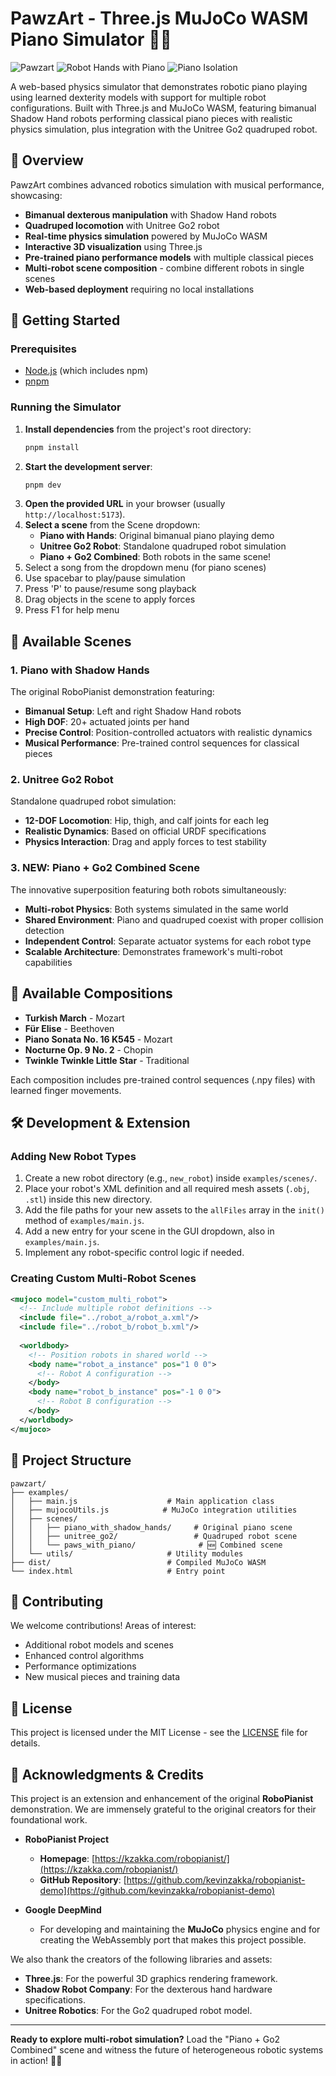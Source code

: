 # PawzArt - Three.js MuJoCo WASM Piano Simulator 🎹🤖

![Pawzart](assets/Pawzart.png)
![Robot Hands with Piano](assets/robothandswithpiano.png)
![Piano Isolation](assets/piano_isolation.png)

A web-based physics simulator that demonstrates robotic piano playing using learned dexterity models with support for multiple robot configurations. Built with Three.js and MuJoCo WASM, featuring bimanual Shadow Hand robots performing classical piano pieces with realistic physics simulation, plus integration with the Unitree Go2 quadruped robot.

## 🎹 Overview

PawzArt combines advanced robotics simulation with musical performance, showcasing:
- **Bimanual dexterous manipulation** with Shadow Hand robots
- **Quadruped locomotion** with Unitree Go2 robot
- **Real-time physics simulation** powered by MuJoCo WASM
- **Interactive 3D visualization** using Three.js
- **Pre-trained piano performance models** with multiple classical pieces
- **Multi-robot scene composition** - combine different robots in single scenes
- **Web-based deployment** requiring no local installations

## 🚀 Getting Started

### Prerequisites
- [Node.js](https://nodejs.org/en) (which includes npm)
- [pnpm](https://pnpm.io/installation)

### Running the Simulator

1. **Install dependencies** from the project's root directory:
   ```bash
   pnpm install
   ```
2. **Start the development server**:
   ```bash
   pnpm dev
   ```
3. **Open the provided URL** in your browser (usually `http://localhost:5173`).
4. **Select a scene** from the Scene dropdown:
   - **Piano with Hands**: Original bimanual piano playing demo
   - **Unitree Go2 Robot**: Standalone quadruped robot simulation
   - **Piano + Go2 Combined**: Both robots in the same scene!
5. Select a song from the dropdown menu (for piano scenes)
6. Use spacebar to play/pause simulation
7. Press 'P' to pause/resume song playback
8. Drag objects in the scene to apply forces
9. Press F1 for help menu

## 🤖 Available Scenes

### 1. Piano with Shadow Hands
The original RoboPianist demonstration featuring:
- **Bimanual Setup**: Left and right Shadow Hand robots
- **High DOF**: 20+ actuated joints per hand
- **Precise Control**: Position-controlled actuators with realistic dynamics
- **Musical Performance**: Pre-trained control sequences for classical pieces

### 2. Unitree Go2 Robot
Standalone quadruped robot simulation:
- **12-DOF Locomotion**: Hip, thigh, and calf joints for each leg
- **Realistic Dynamics**: Based on official URDF specifications  
- **Physics Interaction**: Drag and apply forces to test stability

### 3. **NEW: Piano + Go2 Combined Scene**
The innovative superposition featuring both robots simultaneously:
- **Multi-robot Physics**: Both systems simulated in the same world
- **Shared Environment**: Piano and quadruped coexist with proper collision detection
- **Independent Control**: Separate actuator systems for each robot type
- **Scalable Architecture**: Demonstrates framework's multi-robot capabilities

## 🎵 Available Compositions

- **Turkish March** - Mozart
- **Für Elise** - Beethoven  
- **Piano Sonata No. 16 K545** - Mozart
- **Nocturne Op. 9 No. 2** - Chopin
- **Twinkle Twinkle Little Star** - Traditional

Each composition includes pre-trained control sequences (.npy files) with learned finger movements.

## 🛠️ Development & Extension

### Adding New Robot Types
1. Create a new robot directory (e.g., `new_robot`) inside `examples/scenes/`.
2. Place your robot's XML definition and all required mesh assets (`.obj`, `.stl`) inside this new directory.
3. Add the file paths for your new assets to the `allFiles` array in the `init()` method of `examples/main.js`.
4. Add a new entry for your scene in the GUI dropdown, also in `examples/main.js`.
5. Implement any robot-specific control logic if needed.

### Creating Custom Multi-Robot Scenes
```xml
<mujoco model="custom_multi_robot">
  <!-- Include multiple robot definitions -->
  <include file="../robot_a/robot_a.xml"/>
  <include file="../robot_b/robot_b.xml"/>
  
  <worldbody>
    <!-- Position robots in shared world -->
    <body name="robot_a_instance" pos="1 0 0">
      <!-- Robot A configuration -->
    </body>
    <body name="robot_b_instance" pos="-1 0 0">
      <!-- Robot B configuration -->
    </body>
  </worldbody>
</mujoco>
```

## 📁 Project Structure

```
pawzart/
├── examples/
│   ├── main.js                    # Main application class
│   ├── mujocoUtils.js            # MuJoCo integration utilities
│   ├── scenes/
│   │   ├── piano_with_shadow_hands/     # Original piano scene
│   │   ├── unitree_go2/                 # Quadruped robot scene
│   │   └── paws_with_piano/              # 🆕 Combined scene
│   └── utils/                     # Utility modules
├── dist/                          # Compiled MuJoCo WASM
└── index.html                     # Entry point
```

## 🤝 Contributing

We welcome contributions! Areas of interest:
- Additional robot models and scenes
- Enhanced control algorithms
- Performance optimizations
- New musical pieces and training data

## 📄 License

This project is licensed under the MIT License - see the [LICENSE](LICENSE) file for details.

## 🙏 Acknowledgments & Credits

This project is an extension and enhancement of the original **RoboPianist** demonstration. We are immensely grateful to the original creators for their foundational work.

- **RoboPianist Project**
  - **Homepage**: [https://kzakka.com/robopianist/](https://kzakka.com/robopianist/)
  - **GitHub Repository**: [https://github.com/kevinzakka/robopianist-demo](https://github.com/kevinzakka/robopianist-demo)

- **Google DeepMind**
  - For developing and maintaining the **MuJoCo** physics engine and for creating the WebAssembly port that makes this project possible.

We also thank the creators of the following libraries and assets:
- **Three.js**: For the powerful 3D graphics rendering framework.
- **Shadow Robot Company**: For the dexterous hand hardware specifications.
- **Unitree Robotics**: For the Go2 quadruped robot model.

---

**Ready to explore multi-robot simulation?** Load the "Piano + Go2 Combined" scene and witness the future of heterogeneous robotic systems in action! 🎹🤖 
